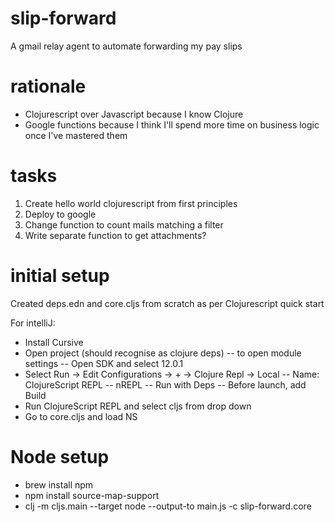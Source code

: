 # slip-forward

A gmail relay agent to automate forwarding my pay slips

# rationale

- Clojurescript over Javascript because I know Clojure
- Google functions because I think I'll spend more time on business logic once I've mastered them 

# tasks

1. Create hello world clojurescript from first principles
2. Deploy to google
3. Change function to count mails matching a filter
4. Write separate function to get attachments?

# initial setup

Created deps.edn and core.cljs from scratch as per Clojurescript quick start

For intelliJ:
-  Install Cursive
-  Open project (should recognise as clojure deps)
-- <F4> to open module settings
-- Open SDK and select 12.0.1
-  Select Run -> Edit Configurations -> + -> Clojure Repl -> Local
-- Name: ClojureScript REPL
-- nREPL
-- Run with Deps
-- Before launch, add Build
- Run ClojureScript REPL and select cljs from drop down
- Go to core.cljs and load NS

# Node setup
- brew install npm
- npm install source-map-support
- clj -m cljs.main --target node --output-to main.js -c slip-forward.core


